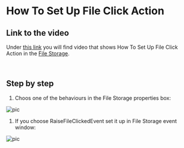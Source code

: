 
# How To Set Up File Click Action

## Link to the video

Under [this link](https://profitbasedocs.blob.core.windows.net/videos/File%20Storage%20-%20File%20Click%20Actions.mp4) you will find video that shows How To Set Up File Click Action in the [File Storage](../../filestorage.md).

<br/>


## Step by step


1. Choos one of the behaviours in the File Storage properties box:

![pic](https://profitbasedocs.blob.core.windows.net/images/clickActHT%20(1).png)

1. If you choose RaiseFileClickedEvent set it up in File Storage event window:

![pic](https://profitbasedocs.blob.core.windows.net/images/clickActHT%20(2).png)

<br/>